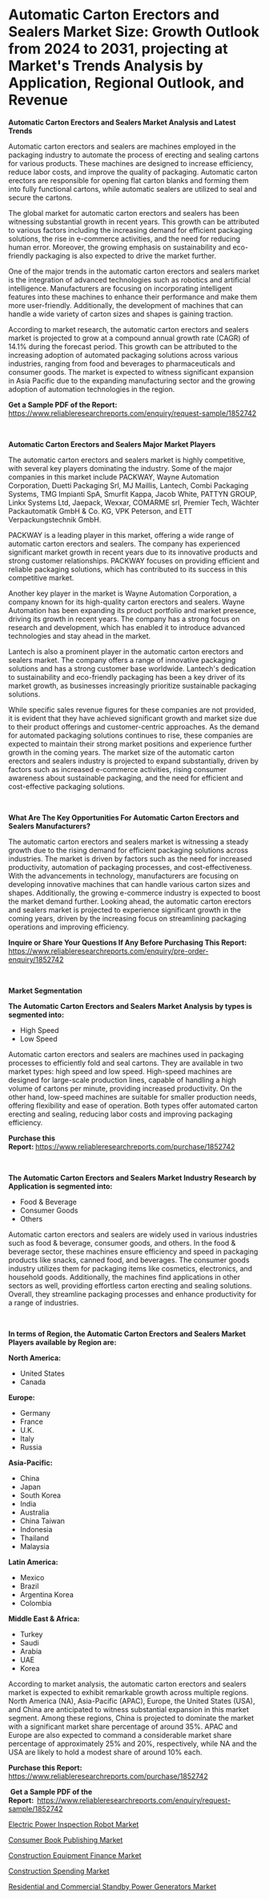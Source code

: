 <p><h1>Automatic Carton Erectors and Sealers Market Size: Growth Outlook from 2024 to 2031, projecting at Market's Trends Analysis by Application, Regional Outlook, and Revenue</h1></p><p><strong>Automatic Carton Erectors and Sealers Market Analysis and Latest Trends</strong></p>
<p><p>Automatic carton erectors and sealers are machines employed in the packaging industry to automate the process of erecting and sealing cartons for various products. These machines are designed to increase efficiency, reduce labor costs, and improve the quality of packaging. Automatic carton erectors are responsible for opening flat carton blanks and forming them into fully functional cartons, while automatic sealers are utilized to seal and secure the cartons.</p><p>The global market for automatic carton erectors and sealers has been witnessing substantial growth in recent years. This growth can be attributed to various factors including the increasing demand for efficient packaging solutions, the rise in e-commerce activities, and the need for reducing human error. Moreover, the growing emphasis on sustainability and eco-friendly packaging is also expected to drive the market further.</p><p>One of the major trends in the automatic carton erectors and sealers market is the integration of advanced technologies such as robotics and artificial intelligence. Manufacturers are focusing on incorporating intelligent features into these machines to enhance their performance and make them more user-friendly. Additionally, the development of machines that can handle a wide variety of carton sizes and shapes is gaining traction.</p><p>According to market research, the automatic carton erectors and sealers market is projected to grow at a compound annual growth rate (CAGR) of 14.1% during the forecast period. This growth can be attributed to the increasing adoption of automated packaging solutions across various industries, ranging from food and beverages to pharmaceuticals and consumer goods. The market is expected to witness significant expansion in Asia Pacific due to the expanding manufacturing sector and the growing adoption of automation technologies in the region.</p></p>
<p><strong>Get a Sample PDF of the Report:&nbsp;</strong> <a href="https://www.reliableresearchreports.com/enquiry/request-sample/1852742">https://www.reliableresearchreports.com/enquiry/request-sample/1852742</a></p>
<p>&nbsp;</p>
<p><strong>Automatic Carton Erectors and Sealers Major Market Players</strong></p>
<p><p>The automatic carton erectors and sealers market is highly competitive, with several key players dominating the industry. Some of the major companies in this market include PACKWAY, Wayne Automation Corporation, Duetti Packaging Srl, MJ Maillis, Lantech, Combi Packaging Systems, TMG Impianti SpA, Smurfit Kappa, Jacob White, PATTYN GROUP, Linkx Systems Ltd, Jaepack, Wexxar, COMARME srl, Premier Tech, Wächter Packautomatik GmbH & Co. KG, VPK Peterson, and ETT Verpackungstechnik GmbH.</p><p>PACKWAY is a leading player in this market, offering a wide range of automatic carton erectors and sealers. The company has experienced significant market growth in recent years due to its innovative products and strong customer relationships. PACKWAY focuses on providing efficient and reliable packaging solutions, which has contributed to its success in this competitive market.</p><p>Another key player in the market is Wayne Automation Corporation, a company known for its high-quality carton erectors and sealers. Wayne Automation has been expanding its product portfolio and market presence, driving its growth in recent years. The company has a strong focus on research and development, which has enabled it to introduce advanced technologies and stay ahead in the market.</p><p>Lantech is also a prominent player in the automatic carton erectors and sealers market. The company offers a range of innovative packaging solutions and has a strong customer base worldwide. Lantech's dedication to sustainability and eco-friendly packaging has been a key driver of its market growth, as businesses increasingly prioritize sustainable packaging solutions.</p><p>While specific sales revenue figures for these companies are not provided, it is evident that they have achieved significant growth and market size due to their product offerings and customer-centric approaches. As the demand for automated packaging solutions continues to rise, these companies are expected to maintain their strong market positions and experience further growth in the coming years. The market size of the automatic carton erectors and sealers industry is projected to expand substantially, driven by factors such as increased e-commerce activities, rising consumer awareness about sustainable packaging, and the need for efficient and cost-effective packaging solutions.</p></p>
<p>&nbsp;</p>
<p><strong>What Are The Key Opportunities For Automatic Carton Erectors and Sealers Manufacturers?</strong></p>
<p><p>The automatic carton erectors and sealers market is witnessing a steady growth due to the rising demand for efficient packaging solutions across industries. The market is driven by factors such as the need for increased productivity, automation of packaging processes, and cost-effectiveness. With the advancements in technology, manufacturers are focusing on developing innovative machines that can handle various carton sizes and shapes. Additionally, the growing e-commerce industry is expected to boost the market demand further. Looking ahead, the automatic carton erectors and sealers market is projected to experience significant growth in the coming years, driven by the increasing focus on streamlining packaging operations and improving efficiency.</p></p>
<p><strong>Inquire or Share Your Questions If Any Before Purchasing This Report:</strong> <a href="https://www.reliableresearchreports.com/enquiry/pre-order-enquiry/1852742">https://www.reliableresearchreports.com/enquiry/pre-order-enquiry/1852742</a></p>
<p>&nbsp;</p>
<p><strong>Market Segmentation</strong></p>
<p><strong>The Automatic Carton Erectors and Sealers Market Analysis by types is segmented into:</strong></p>
<p><ul><li>High Speed</li><li>Low Speed</li></ul></p>
<p><p>Automatic carton erectors and sealers are machines used in packaging processes to efficiently fold and seal cartons. They are available in two market types: high speed and low speed. High-speed machines are designed for large-scale production lines, capable of handling a high volume of cartons per minute, providing increased productivity. On the other hand, low-speed machines are suitable for smaller production needs, offering flexibility and ease of operation. Both types offer automated carton erecting and sealing, reducing labor costs and improving packaging efficiency.</p></p>
<p><strong>Purchase this Report:&nbsp;</strong><a href="https://www.reliableresearchreports.com/purchase/1852742">https://www.reliableresearchreports.com/purchase/1852742</a></p>
<p>&nbsp;</p>
<p><strong>The Automatic Carton Erectors and Sealers Market Industry Research by Application is segmented into:</strong></p>
<p><ul><li>Food & Beverage</li><li>Consumer Goods</li><li>Others</li></ul></p>
<p><p>Automatic carton erectors and sealers are widely used in various industries such as food & beverage, consumer goods, and others. In the food & beverage sector, these machines ensure efficiency and speed in packaging products like snacks, canned food, and beverages. The consumer goods industry utilizes them for packaging items like cosmetics, electronics, and household goods. Additionally, the machines find applications in other sectors as well, providing effortless carton erecting and sealing solutions. Overall, they streamline packaging processes and enhance productivity for a range of industries.</p></p>
<p>&nbsp;</p>
<p><strong>In terms of Region, the Automatic Carton Erectors and Sealers Market Players available by Region are:</strong></p>
<p>
    <p> <strong> North America: </strong>
        <ul>
            <li>United States</li>
            <li>Canada</li>
        </ul>
        </p> 
    <p> <strong> Europe: </strong>
        <ul>
            <li>Germany</li>
            <li>France</li>
            <li>U.K.</li>
            <li>Italy</li>
            <li>Russia</li>
        </ul>
        </p> 
    <p> <strong> Asia-Pacific: </strong>
        <ul>
            <li>China</li>
            <li>Japan</li>
            <li>South Korea</li>
            <li>India</li>
            <li>Australia</li>
            <li>China Taiwan</li>
            <li>Indonesia</li>
            <li>Thailand</li>
            <li>Malaysia</li>
        </ul>
        </p> 
    <p> <strong> Latin America: </strong>
        <ul>
            <li>Mexico</li>
            <li>Brazil</li>
            <li>Argentina Korea</li>
            <li>Colombia</li>
        </ul>
        </p> 
    <p> <strong> Middle East & Africa: </strong>
        <ul>
            <li>Turkey</li>
            <li>Saudi</li>
            <li>Arabia</li>
            <li>UAE</li>
            <li>Korea</li>
        </ul>
    </p>
    </p>
<p><p>According to market analysis, the automatic carton erectors and sealers market is expected to exhibit remarkable growth across multiple regions. North America (NA), Asia-Pacific (APAC), Europe, the United States (USA), and China are anticipated to witness substantial expansion in this market segment. Among these regions, China is projected to dominate the market with a significant market share percentage of around 35%. APAC and Europe are also expected to command a considerable market share percentage of approximately 25% and 20%, respectively, while NA and the USA are likely to hold a modest share of around 10% each.</p></p>
<p><strong>Purchase this Report: </strong><a href="https://www.reliableresearchreports.com/purchase/1852742">https://www.reliableresearchreports.com/purchase/1852742</a></p>
<p>&nbsp;<strong>Get a Sample PDF of the Report:&nbsp;&nbsp;</strong><a href="https://www.reliableresearchreports.com/enquiry/request-sample/1852742">https://www.reliableresearchreports.com/enquiry/request-sample/1852742</a></p>
<p><strong></strong></p>
<p><p><a href="https://github.com/aliciawhite5576/Market-Research-Report-List-2/blob/main/electric-power-inspection-robot-market.md">Electric Power Inspection Robot Market</a></p><p><a href="https://medium.com/@kathyburton10/analyzing-consumer-book-publishing-market-global-industry-perspective-and-forecast-2023-to-2030-a42fd1168fac">Consumer Book Publishing Market</a></p><p><a href="https://medium.com/@kathyburton10/construction-equipment-finance-market-size-reveals-the-best-marketing-channels-in-global-industry-25f63ed12ce5">Construction Equipment Finance Market</a></p><p><a href="https://medium.com/@kathyburton10/construction-spending-market-size-and-market-trends-complete-industry-overview-2023-to-2030-852fde7b65f8">Construction Spending Market</a></p><p><a href="https://github.com/marloy8/Market-Research-Report-List-2/blob/main/residential-and-commercial-standby-power-generators-market.md">Residential and Commercial Standby Power Generators Market</a></p></p>